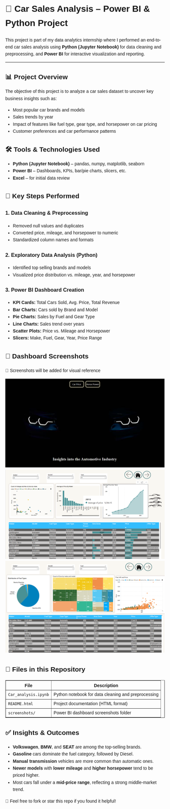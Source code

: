 <!DOCTYPE html>
<html lang="en">
<head>
  <meta charset="UTF-8">
</head>
<body style="font-family: Arial, sans-serif; line-height: 1.6; background-color: #fdfdfd; padding: 20px;">

  <h1>🚗 Car Sales Analysis – Power BI & Python Project</h1>

  <p>This project is part of my data analytics internship where I performed an end-to-end car sales analysis using 
    <strong>Python (Jupyter Notebook)</strong> for data cleaning and preprocessing, and 
    <strong>Power BI</strong> for interactive visualization and reporting.
  </p>

  <hr>

  <h2>📊 Project Overview</h2>
  <p>
    The objective of this project is to analyze a car sales dataset to uncover key business insights such as:
    <ul>
      <li>Most popular car brands and models</li>
      <li>Sales trends by year</li>
      <li>Impact of features like fuel type, gear type, and horsepower on car pricing</li>
      <li>Customer preferences and car performance patterns</li>
    </ul>
  </p>

  <h2>🛠️ Tools & Technologies Used</h2>
  <ul>
    <li><strong>Python (Jupyter Notebook)</strong> – pandas, numpy, matplotlib, seaborn</li>
    <li><strong>Power BI</strong> – Dashboards, KPIs, bar/pie charts, slicers, etc.</li>
    <li><strong>Excel</strong> – for initial data review</li>
  </ul>

  <h2>📌 Key Steps Performed</h2>
  <h3>1. Data Cleaning & Preprocessing</h3>
  <ul>
    <li>Removed null values and duplicates</li>
    <li>Converted price, mileage, and horsepower to numeric</li>
    <li>Standardized column names and formats</li>
  </ul>

  <h3>2. Exploratory Data Analysis (Python)</h3>
  <ul>
    <li>Identified top selling brands and models</li>
    <li>Visualized price distribution vs. mileage, year, and horsepower</li>
  </ul>

  <h3>3. Power BI Dashboard Creation</h3>
  <ul>
    <li><strong>KPI Cards:</strong> Total Cars Sold, Avg. Price, Total Revenue</li>
    <li><strong>Bar Charts:</strong> Cars sold by Brand and Model</li>
    <li><strong>Pie Charts:</strong> Sales by Fuel and Gear Type</li>
    <li><strong>Line Charts:</strong> Sales trend over years</li>
    <li><strong>Scatter Plots:</strong> Price vs. Mileage and Horsepower</li>
    <li><strong>Slicers:</strong> Make, Fuel, Gear, Year, Price Range</li>
  </ul>

  <h2>📸 Dashboard Screenshots</h2>
  <p>📁 Screenshots will be added for visual reference</p>

  <img src="screenshots/Screenshot 2025-04-08 183901.png" alt="Dashboard Overview" width="600"><br>
  <img src="screenshots/Screenshot 2025-04-08 183947.png" alt="Car Prices" width="600"><br>
  <img src="screenshots/Screenshot 2025-04-08 184032.png" alt="Car Horse Power" width="600">

  <h2>📁 Files in this Repository</h2>
  <table border="1" cellpadding="8" cellspacing="0">
    <tr>
      <th>File</th>
      <th>Description</th>
    </tr>
    <tr>
      <td><code>Car_analysis.ipynb</code></td>
      <td>Python notebook for data cleaning and preprocessing</td>
    </tr>
    <tr>
      <td><code>README.html</code></td>
      <td>Project documentation (HTML format)</td>
    </tr>
    <tr>
      <td><code>screenshots/</code></td>
      <td>Power BI dashboard screenshots folder</td>
    </tr>
  </table>

  <h2>✅ Insights & Outcomes</h2>
  <ul>
    <li><strong>Volkswagen</strong>, <strong>BMW</strong>, and <strong>SEAT</strong> are among the top-selling brands.</li>
    <li><strong>Gasoline</strong> cars dominate the fuel category, followed by Diesel.</li>
    <li><strong>Manual transmission</strong> vehicles are more common than automatic ones.</li>
    <li><strong>Newer models</strong> with <strong>lower mileage</strong> and <strong>higher horsepower</strong> tend to be priced higher.</li>
    <li>Most cars fall under a <strong>mid-price range</strong>, reflecting a strong middle-market trend.</li>
  </ul>

  <p>📌 Feel free to fork or star this repo if you found it helpful!</p>

</body>
</html>
